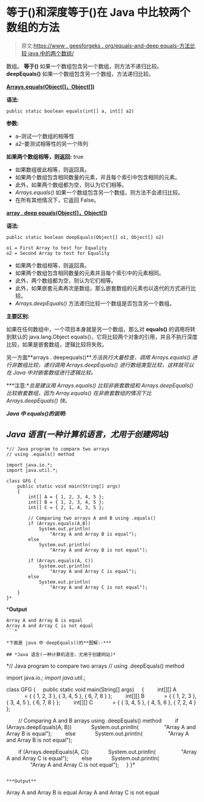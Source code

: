 # 等于()和深度等于()在 Java 中比较两个数组的方法

> 原文:[https://www . geesforgeks . org/equals-and-deep equals-方法比较 java 中的两个数组/](https://www.geeksforgeeks.org/equals-and-deepequals-method-to-compare-two-arrays-in-java/)

数组。 **等于()** 如果一个数组包含另一个数组，则方法不递归比较。 **deepEquals()** 如果一个数组包含另一个数组，方法递归比较。

[**Arrays.equals(Object[]，Object[])**](https://www.geeksforgeeks.org/java-util-arrays-equals-java-examples/)

**语法:**

```
public static boolean equals(int[] a, int[] a2)
```

**参数:**

*   a–测试一个数组的相等性
*   a2–要测试相等性的另一个阵列

**如果两个数组相等，则返回:** true

*   如果数组彼此相等，则返回真。
*   如果两个数组包含相同数量的元素，并且每个索引中包含相同的元素。
*   此外，如果两个数组都为空，则认为它们相等。
*   *Arrays.equals()* 如果一个数组包含另一个数组，则方法不会递归比较。
*   在所有其他情况下，它返回 False。

[**array . deep equals(Object[]，Object[])**](https://www.geeksforgeeks.org/java-util-arrays-deepequals-java/)

**语法:**

```
public static boolean deepEquals(Object[] o1, Object[] o2)

o1 = First Array to test for Equality
o2 = Second Array to test for Equality
```

*   如果两个数组相等，则返回真。
*   如果两个数组包含相同数量的元素并且每个索引中的元素相同。
*   此外，两个数组都为空，则认为它们相等。
*   此外，如果嵌套元素再次是数组，那么嵌套数组的元素也以迭代的方式进行比较。
*   *Arrays.deepEquals()* 方法递归比较一个数组是否包含另一个数组。

**主要区别:**

如果在任何数组中，一个项目本身就是另一个数组，那么对 **equals()** 的调用将转到默认的 java.lang.Object equals()，它将比较两个对象的引用，并且不执行深度比较，如果是嵌套数组，逻辑比较将失败。

另一方面**arrays . deepequals()***方法执行大量检查，调用 *Arrays.equals()* 进行非数组比较，递归调用 *Arrays.deepEquals()* 进行数组类型比较，这样就可以在 Java 中对嵌套数组进行逻辑比较。*

***注意:**总是建议用 *Arrays.equals()* 比较非嵌套数组和 *Arrays.deepEquals()* 比较嵌套数组，因为 *Array.equals()* 在非嵌套数组的情况下比 *Arrays.deepEquals()* 快。*

***Java 中 equals()的说明:***

## *Java 语言(一种计算机语言，尤用于创建网站)*

```
*// Java program to compare two arrays
// using .equals() method

import java.io.*;
import java.util.*;

class GFG {
    public static void main(String[] args)
    {
        int[] A = { 1, 2, 3, 4, 5 };
        int[] B = { 1, 2, 3, 4, 5 };
        int[] C = { 2, 1, 4, 3, 5 };

        // Comparing two arrays A and B using .equals()
        if (Arrays.equals(A,B))
            System.out.println(
                "Array A and Array B is equal");
        else
            System.out.println(
                "Array A and Array B is not equal");

        if (Arrays.equals(A, C))
            System.out.println(
                "Array A and Array C is equal");
        else
            System.out.println(
                "Array A and Array C is not equal");
    }
}*
```

***Output**

```
Array A and Array B is equal
Array A and Array C is not equal
```* 

*下面是 java 中 deepEquals()的**图解:-***

## *Java 语言(一种计算机语言，尤用于创建网站)*

```
*// Java program to compare two arrays
// using .deepEquals() method

import java.io.*;
import java.util.*;

class GFG {
    public static void main(String[] args)
    {
        int[][] A
            = { { 1, 2, 3 }, { 3, 4, 5 }, { 6, 7, 8 } };
        int[][] B
            = { { 1, 2, 3 }, { 3, 4, 5 }, { 6, 7, 8 } };
        int[][] C
            = { { 3, 4, 5 }, { 4, 5, 6 }, { 7, 2, 4 } };

        // Comparing A and B arrays using .deepEquals() method
        if (Arrays.deepEquals(A, B))
            System.out.println(
                "Array A and Array B is equal");
        else
            System.out.println(
                "Array A and Array B is not equal");

        if (Arrays.deepEquals(A, C))
            System.out.println(
                "Array A and Array C is equal");
        else
            System.out.println(
                "Array A and Array C is not equal");
    }
}*
```

***Output**

```
Array A and Array B is equal
Array A and Array C is not equal
```*